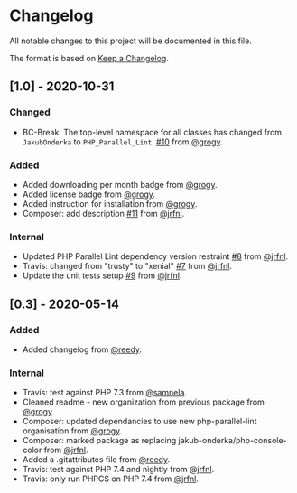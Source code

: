 # Changelog

All notable changes to this project will be documented in this file.

The format is based on [Keep a Changelog](https://keepachangelog.com/en/1.0.0/).

## [1.0] - 2020-10-31

### Changed

- BC-Break: The top-level namespace for all classes has changed from `JakubOnderka` to `PHP_Parallel_Lint`. [#10](https://github.com/php-parallel-lint/PHP-Console-Color/pull/10) from [@grogy](https://github.com/grogy).

### Added

- Added downloading per month badge from [@grogy](https://github.com/grogy).
- Added license badge from [@grogy](https://github.com/grogy).
- Added instruction for installation from [@grogy](https://github.com/grogy).
- Composer: add description [#11](https://github.com/php-parallel-lint/PHP-Console-Color/pull/11) from [@jrfnl](https://github.com/jrfnl).

### Internal

- Updated PHP Parallel Lint dependency version restraint [#8](https://github.com/php-parallel-lint/PHP-Console-Color/pull/8) from [@jrfnl](https://github.com/jrfnl).
- Travis: changed from "trusty" to "xenial" [#7](https://github.com/php-parallel-lint/PHP-Console-Color/pull/7) from [@jrfnl](https://github.com/jrfnl).
- Update the unit tests setup [#9](https://github.com/php-parallel-lint/PHP-Console-Color/pull/9) from [@jrfnl](https://github.com/jrfnl).

## [0.3] - 2020-05-14

### Added

- Added changelog from [@reedy](https://github.com/reedy).

### Internal

- Travis: test against PHP 7.3 from [@samnela](https://github.com/samnela).
- Cleaned readme - new organization from previous package from [@grogy](https://github.com/grogy).
- Composer: updated dependancies to use new php-parallel-lint organisation from [@grogy](https://github.com/grogy).
- Composer: marked package as replacing jakub-onderka/php-console-color from [@jrfnl](https://github.com/jrfnl).
- Added a .gitattributes file from [@reedy](https://github.com/reedy).
- Travis: test against PHP 7.4 and nightly from [@jrfnl](https://github.com/jrfnl).
- Travis: only run PHPCS on PHP 7.4 from [@jrfnl](https://github.com/jrfnl).
